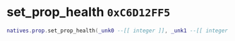 # set_prop_health `0xC6D12FF5`

```lua
natives.prop.set_prop_health(_unk0 --[[ integer ]], _unk1 --[[ integer ]])
```